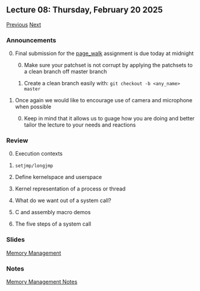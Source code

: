 ## Lecture 08: Thursday, February 20 2025

[Previous](/lectures/L07.md) [Next](/lectures/L09.md)

### Announcements

0. Final submission for the [page_walk](/assignments/page_walk.md) assignment is due today at midnight

    0. Make sure your patchset is not corrupt by applying the patchsets to a clean branch off master branch

    0. Create a clean branch easily with: `git checkout -b <any_name> master`

0. Once again we would like to encourage use of camera and microphone when possible

    0. Keep in mind that it allows us to guage how you are doing and better tailor the lecture to your needs and reactions

### Review

0. Execution contexts

0. `setjmp/longjmp`

1. Define kernelspace and userspace

1. Kernel representation of a process or thread

1. What do we want out of a system call?

1. C and assembly macro demos

1. The five steps of a system call

### Slides

[Memory Management](/slides/mmu.html)

### Notes

[Memory Management Notes](mmu.md)
